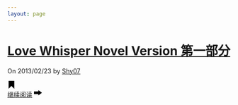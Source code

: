```yaml
---
layout: page
---
```

<div class="post-217 post type-post status-publish format-standard sticky hentry category-novel tag-lwnv">
    <h1 class="entry-title">
        <a href="http://www.shy07.com/2013/02/love-whisper-p1-217.html">Love Whisper Novel Version 第一部分</a>
    </h1>
    <div class="post-info">On 2013/02/23 by <a href="http://www.shy07.com/author/shy07">Shy07</a><!--  With - <a href="http://www.shy07.com/category/novel" title="查看 Novel 中的全部文章" rel="category tag">Novel</a> -->
    </div>
    <div class="content column-1">             
        <p> <a href="http://www.shy07.com/2013/02/love-whisper-p1-217.html-217" class="more-link"> </a></p>
        <div class="clear"></div>
    </div>
    <div class="below-content">
        <div class="tags">
            <svg version="1.1" width="18px" height="18px" viewBox="0 0 48 48">
                <path d="M 41.29511 48 L 41.29511 .091884613 L 6.999998 .091884613 L 6.999998 47.78994 L 24.042513 30.74741 Z" />
            </svg>
            <!-- <div class="the_tags">
                <a href="http://www.shy07.com/tag/lwnv" rel="tag">LWNV</a>
            </div> -->
        </div>
        <div class="read-more">
            <a href="http://www.shy07.com/2013/02/love-whisper-p1-217.html">继续阅读</a>
            <svg version="1.1" width="18px" height="18px" viewBox="0 0 48 48">
                <path d="M 0 32 L 0 16 L 26 16 L 26 8 L 48 24 L 26 40 L 26 32 Z" />
            </svg>
        </div>
        <div class="clear"></div>
    </div>
</div>
